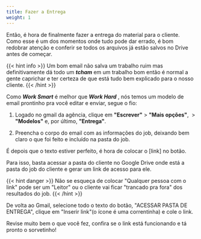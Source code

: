 ```yaml
---
title: Fazer a Entrega
weight: 1
---
```

Então, é hora de finalmente fazer a entrega do material para o cliente. Como esse é um dos momentos onde tudo pode dar errado, é bom redobrar atenção e conferir se todos os arquivos já estão salvos no Drive antes de começar.

{{< hint info >}}
Um bom email não salva um trabalho ruim mas definitivamente dá todo um ***tcham*** em um trabalho bom então é normal a gente caprichar e ter certeza de que está tudo bem explicado para o nosso cliente.
{{< /hint >}}

Como ***Work Smart*** é melhor que ***Work Hard*** , nós temos um modelo de email prontinho pra você editar e enviar, segue o fio:

1. Logado no gmail da agência, clique em **"Escrever"** > **"Mais opções"**,  > **"Modelos"** e, por último, **"Entrega"**.

2. Preencha o corpo do email com as informações do job, deixando bem claro o que foi feito e incluído na pasta do job.
   
É depois que o texto estiver perfeito, é hora de colocar o [link] no botão. 

Para isso, basta acessar a pasta do cliente no Google Drive onde está a pasta do job do cliente e gerar um link de acesso para ele.

{{< hint danger >}}
Não se esqueça de colocar "Qualquer pessoa com o link" pode ser um "Leitor" ou o cliente vai ficar "trancado pra fora" dos resultados do job.
{{< /hint >}}

De volta ao Gmail, selecione todo o texto do botão, "ACESSAR PASTA DE ENTREGA", clique em "Inserir link"(o ícone é uma correntinha) e cole o link.

Revise muito bem o que você fez, confira se o link está funcionando e tá pronto o sorvetinho!